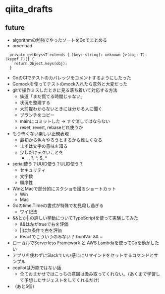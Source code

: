 # qiita_drafts

## future

- algorithmの勉強でやったソートをGoでまとめる
- orverload

```
  private getKeys<T extends { [key: string]: unknown }>(obj: T): (keyof T)[] {
    return Object.keys(obj);
  }
```


* GoのCIでテストのカバレッジをコメントするようにしたった
* Gomockを使ってテストのmock入れたら意外と大変だった
* gitで操作ミスしたときに見る落ち着いて対応する方法
    * 仙道「まだ慌てる時間じゃない」
    * 状況を整理する
    * 大前提わからないときには分かる人に聞く
    * ブランチをコピー
    * mainにコミットした -> すぐ消してはならない
    * reset, revert, rebaseどれ使うか
* もう怖くない楽しい正規表現
    * 最初から色々やろうとするから難しくなる
    * まずは文字の意味を知る
    * 少しだけテクいことを
        * ., ?, ^, $, *
* serial使う？UUID使う？ULID使う？
    * セキュリティ
    * 文字数
    * 順序性
* WinとMacで部分的にスクショを撮るショートカット
    * Win
    * Mac
* Goのtime.Timeの書式が特殊で初見殺し過ぎる
    * ワイ記法
* &&とか||の詳しい挙動についてTypeScriptを使って実験してみた
    * &&は左がtrueで右を評価
    * ||は無条件で右を評価
    * Reactでこういうのみない？ boolVar && ~
* ローカルでServerless Framework と AWS Lambdaを使ってGoを動かしたい
* アプリを使わずにSlackでいい感じにリマインドをセットするコマンドとサンプル
* copilotは万能ではない話
    * 全ておまかせではこっちの意図は汲み取ってくれない。（あくまで学習して予想したサジェストをしてくれるだけ）
* （あと5個）
